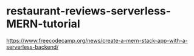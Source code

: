 # restaurant-reviews-serverless-MERN-tutorial
https://www.freecodecamp.org/news/create-a-mern-stack-app-with-a-serverless-backend/
